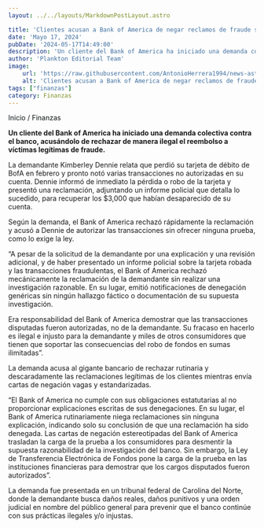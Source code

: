 ```yaml
---
layout: ../../layouts/MarkdownPostLayout.astro

title: 'Clientes acusan a Bank of America de negar reclamos de fraude sin justificación'
date: 'Mayo 17, 2024'
pubDate: '2024-05-17T14:49:00'
description: 'Un cliente del Bank of America ha iniciado una demanda colectiva contra el banco, por el rechazo de manera ilegal el reembolso a víctimas legítimas de fraude.'
author: 'Plankton Editorial Team'
image:
    url: 'https://raw.githubusercontent.com/AntonioHerrera1994/news-astro/master/src/assets/finanzas/finanzas12.webp'
    alt: 'Clientes acusan a Bank of America de negar reclamos de fraude sin justificación'
tags: ["finanzas"]
category: Finanzas
---
```


<span><a href="/" style="text-decoration:none;color:#0F1416">Inicio</a> / <a href="/finanzas" style="text-decoration:none;color:#0F1416">Finanzas</a></span>


<p style="font-weight: bold;">Un cliente del Bank of America ha iniciado una demanda colectiva contra el banco, acusándolo de rechazar de manera ilegal el reembolso a víctimas legítimas de fraude.</p>

La demandante Kimberley Dennie relata que perdió su tarjeta de débito de BofA en febrero y pronto notó varias transacciones no autorizadas en su cuenta. Dennie informó de inmediato la pérdida o robo de la tarjeta y presentó una reclamación, adjuntando un informe policial que detalla lo sucedido, para recuperar los $3,000 que habían desaparecido de su cuenta.

Según la demanda, el Bank of America rechazó rápidamente la reclamación y acusó a Dennie de autorizar las transacciones sin ofrecer ninguna prueba, como lo exige la ley.

“A pesar de la solicitud de la demandante por una explicación y una revisión adicional, y de haber presentado un informe policial sobre la tarjeta robada y las transacciones fraudulentas, el Bank of America rechazó mecánicamente la reclamación de la demandante sin realizar una investigación razonable. En su lugar, emitió notificaciones de denegación genéricas sin ningún hallazgo fáctico o documentación de su supuesta investigación.

Era responsabilidad del Bank of America demostrar que las transacciones disputadas fueron autorizadas, no de la demandante. Su fracaso en hacerlo es ilegal e injusto para la demandante y miles de otros consumidores que tienen que soportar las consecuencias del robo de fondos en sumas ilimitadas”.

La demanda acusa al gigante bancario de rechazar rutinaria y descaradamente las reclamaciones legítimas de los clientes mientras envía cartas de negación vagas y estandarizadas.

“El Bank of America no cumple con sus obligaciones estatutarias al no proporcionar explicaciones escritas de sus denegaciones. En su lugar, el Bank of America rutinariamente niega reclamaciones sin ninguna explicación, indicando solo su conclusión de que una reclamación ha sido denegada. Las cartas de negación estereotipadas del Bank of America trasladan la carga de la prueba a los consumidores para desmentir la supuesta razonabilidad de la investigación del banco. Sin embargo, la Ley de Transferencia Electrónica de Fondos pone la carga de la prueba en las instituciones financieras para demostrar que los cargos disputados fueron autorizados”.

La demanda fue presentada en un tribunal federal de Carolina del Norte, donde la demandante busca daños reales, daños punitivos y una orden judicial en nombre del público general para prevenir que el banco continúe con sus prácticas ilegales y/o injustas.